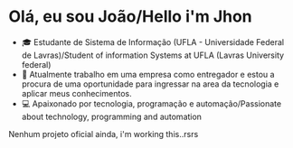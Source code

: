 # Olá, eu sou João/Hello i'm Jhon

 - 🎓 Estudante de Sistema de Informação (UFLA - Universidade Federal de Lavras)/Student of information Systems at UFLA (Lavras University federal)
 - 💼 Atualmente trabalho em uma empresa como entregador e estou a procura de uma oportunidade para ingressar na area da tecnologia e aplicar meus conhecimentos.
 - 💻 Apaixonado por tecnologia, programação e automação/Passionate about technology, programming and automation


Nenhum projeto oficial ainda, i'm working this..rsrs
